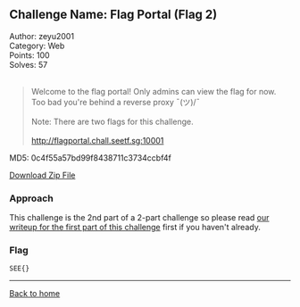 ## Challenge Name: Flag Portal (Flag 2)
Author: zeyu2001  
Category: Web  
Points: 100  
Solves: 57  
<br>
>Welcome to the flag portal! Only admins can view the flag for now. Too bad you're behind a reverse proxy ¯\(ツ)/¯<br><br>
Note: There are two flags for this challenge.<br><br>
http://flagportal.chall.seetf.sg:10001

MD5: 0c4f55a57bd99f8438711c3734ccbf4f

[Download Zip File](https://github.com/Team-Rainbow-Hash/seetf-2022-writeups/blob/main/web/Flag%20Portal%20(Flag%202)/files/web_flagportal.zip "Zip File")

### Approach
This challenge is the 2nd part of a 2-part challenge so please read [our writeup for the first part of this challenge](https://github.com/Team-Rainbow-Hash/seetf-2022-writeups/blob/main/web/Flag%20Portal%20(Flag%201)/Flag%20Portal%20(Flag%201).md) first if you haven't already.

### Flag
`SEE{}`

---
[Back to home](https://github.com/Team-Rainbow-Hash/seetf-2022-writeups)